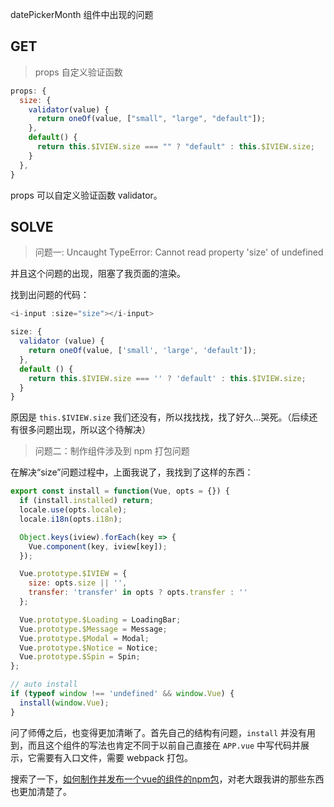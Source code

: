 datePickerMonth 组件中出现的问题

## GET

> props 自定义验证函数

```js
props: {
  size: {
    validator(value) {
      return oneOf(value, ["small", "large", "default"]);
    },
    default() {
      return this.$IVIEW.size === "" ? "default" : this.$IVIEW.size;
    }
  },
}
```

props 可以自定义验证函数 validator。

## SOLVE

> 问题一: Uncaught TypeError: Cannot read property 'size' of undefined

并且这个问题的出现，阻塞了我页面的渲染。

找到出问题的代码：

```js
<i-input :size="size"></i-input>

size: {
  validator (value) {
    return oneOf(value, ['small', 'large', 'default']);
  },
  default () {
    return this.$IVIEW.size === '' ? 'default' : this.$IVIEW.size;
  }
}
```

原因是 `this.$IVIEW.size` 我们还没有，所以找找找，找了好久...哭死。（后续还有很多问题出现，所以这个待解决）

> 问题二：制作组件涉及到 npm 打包问题

在解决“size”问题过程中，上面我说了，我找到了这样的东西：

```js
export const install = function(Vue, opts = {}) {
  if (install.installed) return;
  locale.use(opts.locale);
  locale.i18n(opts.i18n);

  Object.keys(iview).forEach(key => {
    Vue.component(key, iview[key]);
  });

  Vue.prototype.$IVIEW = {
    size: opts.size || '',
    transfer: 'transfer' in opts ? opts.transfer : ''
  };

  Vue.prototype.$Loading = LoadingBar;
  Vue.prototype.$Message = Message;
  Vue.prototype.$Modal = Modal;
  Vue.prototype.$Notice = Notice;
  Vue.prototype.$Spin = Spin;
};

// auto install
if (typeof window !== 'undefined' && window.Vue) {
  install(window.Vue);
}
```

问了师傅之后，也变得更加清晰了。首先自己的结构有问题，`install` 并没有用到，而且这个组件的写法也肯定不同于以前自己直接在 `APP.vue` 中写代码并展示，它需要有入口文件，需要 webpack 打包。

搜索了一下，[如何制作并发布一个vue的组件的npm包](https://blog.csdn.net/hamupp/article/details/79337643)，对老大跟我讲的那些东西也更加清楚了。